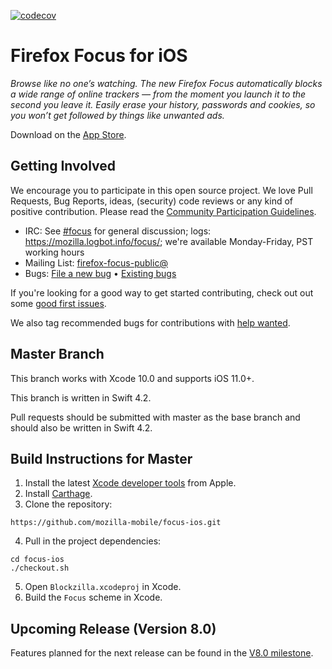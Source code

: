 [![codecov](https://codecov.io/gh/mozilla-mobile/focus/branch/master/graph/badge.svg)](https://codecov.io/gh/mozilla-mobile/focus)

# Firefox Focus for iOS

_Browse like no one’s watching. The new Firefox Focus automatically blocks a wide range of online trackers — from the moment you launch it to the second you leave it. Easily erase your history, passwords and cookies, so you won’t get followed by things like unwanted ads._

Download on the [App Store](https://itunes.apple.com/app/id1055677337).

Getting Involved
----------------

We encourage you to participate in this open source project. We love Pull Requests, Bug Reports, ideas, (security) code reviews or any kind of positive contribution. Please read the [Community Participation Guidelines](https://www.mozilla.org/en-US/about/governance/policies/participation/).

* IRC:            See [#focus](https://wiki.mozilla.org/IRC) for general discussion; logs: https://mozilla.logbot.info/focus/; we're available Monday-Friday, PST working hours
* Mailing List:   [firefox-focus-public@](https://mail.mozilla.org/listinfo/firefox-focus-public)
* Bugs:           [File a new bug](https://github.com/mozilla-mobile/focus-ios/issues/new) • [Existing bugs](https://github.com/mozilla-mobile/focus-ios/issues)

If you're looking for a good way to get started contributing, check out out some [good first issues](https://github.com/mozilla-mobile/focus-ios/issues?q=is%3Aopen+is%3Aissue+label%3A%22good+first+issue%22).

We also tag recommended bugs for contributions with [help wanted](https://github.com/mozilla-mobile/focus-ios/issues?q=is%3Aopen+is%3Aissue+label%3A%22help+wanted%22).

Master Branch
----------------

This branch works with Xcode 10.0 and supports iOS 11.0+.

This branch is written in Swift 4.2.

Pull requests should be submitted with master as the base branch and should also be written in Swift 4.2.

Build Instructions for Master
------------------

1. Install the latest [Xcode developer tools](https://developer.apple.com/xcode/downloads/) from Apple.
2. Install [Carthage](https://github.com/Carthage/Carthage#installing-carthage).
3. Clone the repository:

  ```shell
  https://github.com/mozilla-mobile/focus-ios.git
  ```

4. Pull in the project dependencies:

  ```shell
  cd focus-ios
  ./checkout.sh
  ```

5. Open `Blockzilla.xcodeproj` in Xcode.
6. Build the `Focus` scheme in Xcode.

Upcoming Release (Version 8.0)
------------------

Features planned for the next release can be found in the [V8.0 milestone](https://github.com/mozilla-mobile/focus-ios/milestone/29). 

